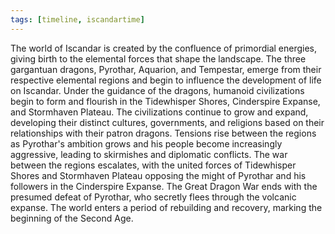 ```yaml
---
tags: [timeline, iscandartime]
---
```

<span class='ob-timelines' data-date='0000-00-00-00' data-title='Creation' data-class='blue' data-type='single'> 
  The world of Iscandar is created by the confluence of primordial energies, giving birth to the elemental forces that shape the landscape.
</span>
<span class='ob-timelines' data-date='0500-00-00-00' data-title='Emergence of Dragons' data-class='green' data-type='single'> 
  The three gargantuan dragons, Pyrothar, Aquarion, and Tempestar, emerge from their respective elemental regions and begin to influence the development of life on Iscandar.
</span>
<span class='ob-timelines' data-date='2500-00-00-00' data-title='Rise of Civilizations' data-class='purple' data-type='single'> 
  Under the guidance of the dragons, humanoid civilizations begin to form and flourish in the Tidewhisper Shores, Cinderspire Expanse, and Stormhaven Plateau.
</span>
<span class='ob-timelines' data-date='2500-00-00-00' data-title='Growth and Expansion' data-class='red' data-type='range' data-end='5000-00-00-00'> 
  The civilizations continue to grow and expand, developing their distinct cultures, governments, and religions based on their relationships with their patron dragons.
</span>
<span class='ob-timelines' data-date='5000-00-00-00' data-title='Prelude to War' data-class='orange' data-type='single'> 
  Tensions rise between the regions as Pyrothar's ambition grows and his people become increasingly aggressive, leading to skirmishes and diplomatic conflicts.
</span>
<span class='ob-timelines' data-date='5050-00-00-00' data-title='Great Dragon War' data-class='yellow' data-type='single'> 
  The war between the regions escalates, with the united forces of Tidewhisper Shores and Stormhaven Plateau opposing the might of Pyrothar and his followers in the Cinderspire Expanse.
</span>
<span class='ob-timelines' data-date='5100-00-00-00' data-title='End of the First Age' data-class='gray' data-type='single'> 
  The Great Dragon War ends with the presumed defeat of Pyrothar, who secretly flees through the volcanic expanse. The world enters a period of rebuilding and recovery, marking the beginning of the Second Age.
</span>

